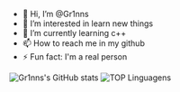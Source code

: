 - 👋 Hi, I’m @Gr1nns
- 👀 I’m interested in learn new things
- 🌱 I’m currently learning c++
- 📫 How to reach me in my github
- ⚡ Fun fact: I'm a real person


![Gr1nns's GitHub stats](https://github-readme-stats.vercel.app/api?username=Gr1nns&theme=chartreuse-dark_icons=true)
![TOP Linguagens](https://github-readme-stats.vercel.app/api/top-langs/?username=Gr1nns&layout=compact&theme=chartreuse-dark)

